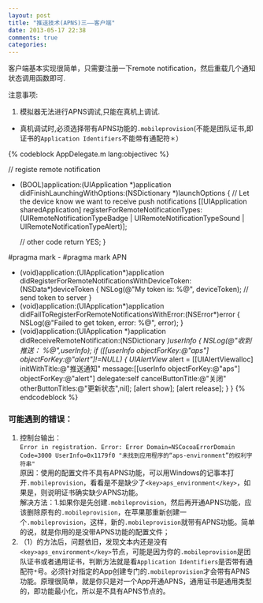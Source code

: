 ```yaml
---
layout: post
title: "推送技术(APNS)三——客户端"
date: 2013-05-17 22:38
comments: true
categories: 
---
```



客户端基本实现很简单，只需要注册一下remote notification，然后重载几个通知状态调用函数即可.

注意事项:
>
1. 模拟器无法进行APNS调试,只能在真机上调试.
- 真机调试时,必须选择带有APNS功能的`.mobileprovision`(不能是团队证书,即证书的`Application Identifiers`不能带有通配符`＊`）
<!-- more -->
{% codeblock AppDelegate.m lang:objectivec %}

// registe remote notification
- (BOOL)application:(UIApplication *)application didFinishLaunchingWithOptions:(NSDictionary *)launchOptions {
     // Let the device know we want to receive push notifications
     [[UIApplication sharedApplication] registerForRemoteNotificationTypes:(UIRemoteNotificationTypeBadge | UIRemoteNotificationTypeSound | UIRemoteNotificationTypeAlert)];
     
     // other code
     return YES;
}

#pragma mark -
#pragma mark APN
- (void)application:(UIApplication*)application didRegisterForRemoteNotificationsWithDeviceToken:(NSData*)deviceToken
{
     NSLog(@"My token is: %@", deviceToken);
     // send token to server
}
- (void)application:(UIApplication*)application didFailToRegisterForRemoteNotificationsWithError:(NSError*)error
{
     NSLog(@"Failed to get token, error: %@", error);
}
- (void)application:(UIApplication *)application didReceiveRemoteNotification:(NSDictionary *)userInfo
{
    NSLog(@"收到推送： %@",userInfo);
    if ([[userInfo objectForKey:@"aps"] objectForKey:@"alert"]!=NULL) {
        UIAlertView* alert = [[UIAlertViewalloc] initWithTitle:@"推送通知"
                                                        message:[[userInfo objectForKey:@"aps"] objectForKey:@"alert"]
                                                       delegate:self
                                              cancelButtonTitle:@"关闭"
                                              otherButtonTitles:@"更新状态",nil];
        [alert show];
        [alert release];
    }
}
{% endcodeblock %}

### 可能遇到的错误：

1. 控制台输出：  
```Error in registration. Error: Error Domain=NSCocoaErrorDomain Code=3000 UserInfo=0x1179f0 "未找到应用程序的“aps-environment”的权利字符串"```  
   原因：使用的配置文件不具有APNS功能，可以用Windows的记事本打开`.mobileprovision`，看看是不是缺少了`<key>aps_environment</key>`，如果是，则说明证书确实缺少APNS功能。  
   解决方法：1.如果你是先创建`.mobileprovision`，然后再开通APNS功能，应该删除原有的`.mobileprovision`，在苹果那重新创建一个`.mobileprovision`，这样，新的`.mobileprovision`就带有APNS功能。简单的说，就是你用的是没带APNS功能的配置文件；
2. （1）的方法后，问题依旧，发现文本内还是没有`<key>aps_environment</key>`节点，可能是因为你的`.mobileprovision`是团队证书或者通用证书，判断方法就是看`Application Identifiers`是否带有通配符`*`号。必须针对指定的App创建专门的`.mobileprovision`才会带有APNS功能。原理很简单，就是你只是对一个App开通APNS，通用证书是通用类型的，即功能最小化，所以是不具有APNS节点的。